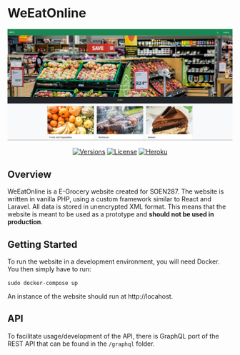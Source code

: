 # WeEatOnline

<p align="center"><img src="./.github/images/landing.png" alt="Repo"></p>

<p align="center">
    <a href="https://soen287.herokuapp.com"><img src="https://img.shields.io/github/manifest-json/v/alexandre-lavoie/SOEN287" alt="Versions"></a>
    <a href="https://github.com/alexandre-lavoie/SOEN287/main/LICENSE">
        <img src="https://img.shields.io/github/license/alexandre-lavoie/SOEN287" alt="License"></a>
    <a href="https://soen287.herokuapp.com">
        <img src="https://heroku-badge.herokuapp.com/?app=soen287" alt="Heroku"/>
    </a>
</p>

## Overview

WeEatOnline is a E-Grocery website created for SOEN287. The website is written in vanilla PHP, using a custom framework similar to React and Laravel. All data is stored in unencrypted XML format. This means that the website is meant to be used as a prototype and **should not be used in production**.

## Getting Started

To run the website in a development environment, you will need Docker. You then simply have to run:

```
sudo docker-compose up
```

An instance of the website should run at http://locahost.

## API

To facilitate usage/development of the API, there is GraphQL port of the REST API that can be found in the `/graphql` folder.